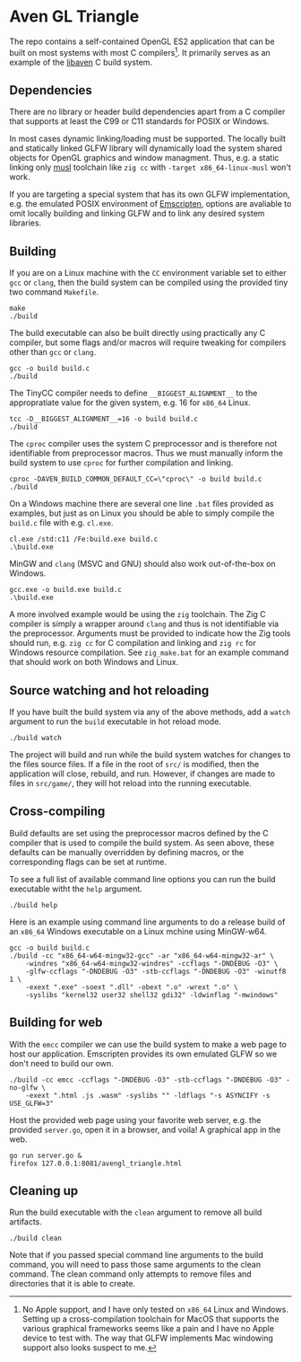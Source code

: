 # Aven GL Triangle

The repo contains a self-contained OpenGL ES2 application that can be built on
most systems with most C compilers[^1]. It primarily serves
as an example of the [libaven][1] C build system.

## Dependencies

There are no library or header build dependencies apart from a C compiler that
supports at least the C99 or C11 standards for POSIX or Windows.

In most cases dynamic linking/loading must be supported. The locally built
and statically linked GLFW library will dynamically load the system shared
objects for OpenGL graphics and window managment. Thus, e.g. a static linking
only [musl][2] toolchain like `zig cc` with `-target x86_64-linux-musl` won't
work.

If you are targeting a special system that has its own GLFW implementation,
e.g. the emulated POSIX environment of [Emscripten][3],
options are avaliable to omit locally building and linking GLFW and to link any
desired system libraries.

## Building

If you are on a Linux machine with the `CC` environment variable set to either
`gcc` or `clang`, then the build system can be compiled using
the provided tiny two command `Makefile`.

```
make
./build
```

The build executable can also be built directly using practically any C
compiler, but some flags and/or macros will require tweaking for compilers
other than `gcc` or `clang`.

```
gcc -o build build.c
./build
```

The TinyCC compiler needs to define `__BIGGEST_ALIGNMENT__` to the appropratiate
value for the given system, e.g. 16 for `x86_64` Linux.

```
tcc -D__BIGGEST_ALIGNMENT__=16 -o build build.c
./build
```

The `cproc` compiler uses the system C preprocessor and is therefore not
identifiable from preprocessor macros. Thus we must manually inform the build
system to use `cproc` for further compilation and linking.

```
cproc -DAVEN_BUILD_COMMON_DEFAULT_CC=\"cproc\" -o build build.c
./build
```

On a Windows machine there are several one line `.bat` files provided as
examples, but just as on Linux you should be able to simply compile the
`build.c` file with e.g. `cl.exe`.

```
cl.exe /std:c11 /Fe:build.exe build.c
.\build.exe
```

MinGW and `clang` (MSVC and GNU) should also work out-of-the-box on Windows.

```
gcc.exe -o build.exe build.c
.\build.exe
```

A more involved example would be using the `zig` toolchain. The Zig C compiler
is simply a wrapper around `clang` and thus is not identifiable
via the preprocessor. Arguments must be provided to indicate how
the Zig tools should run, e.g. `zig cc` for C compilation and linking and
`zig rc` for Windows resource compilation. See `zig_make.bat` for an example
command that should work on both Windows and Linux.

## Source watching and hot reloading

If you have built the build system via any of the above methods, add a `watch`
argument to run the `build` executable in hot reload mode.

```
./build watch
```

The project will build and run while the build system watches for changes to
the files source files.
If a file in the root of `src/` is modified, then the application will close,
rebuild, and run. However, if changes are made to files in
`src/game/`, they will hot reload into the running executable.

## Cross-compiling

Build defaults are set using the preprocessor macros defined by the C compiler
that is used to compile the build system. As seen above, these defaults can be
manually overridden by defining macros, or the corresponding flags can be set at
runtime.

To see a full list of available command line options you can run the build
executable witht the `help` argument.

```
./build help
```

Here is an example using command line arguments to do a release build
of an `x86_64` Windows executable on a Linux mchine using MinGW-w64.

```
gcc -o build build.c
./build -cc "x86_64-w64-mingw32-gcc" -ar "x86_64-w64-mingw32-ar" \
    -windres "x86_64-w64-mingw32-windres" -ccflags "-DNDEBUG -O3" \
    -glfw-ccflags "-DNDEBUG -O3" -stb-ccflags "-DNDEBUG -O3" -winutf8 1 \
    -exext ".exe" -soext ".dll" -obext ".o" -wrext ".o" \
    -syslibs "kernel32 user32 shell32 gdi32" -ldwinflag "-mwindows"
```

## Building for web

With the `emcc` compiler we can use the build system to make a web page to host
our application. Emscripten provides its own emulated GLFW so we don't need to
build our own.

```
./build -cc emcc -ccflags "-DNDEBUG -O3" -stb-ccflags "-DNDEBUG -O3" -no-glfw \
    -exext ".html .js .wasm" -syslibs "" -ldflags "-s ASYNCIFY -s USE_GLFW=3"
```

Host the provided web page using your favorite web server, e.g. the provided
`server.go`, open it in a browser, and voila! A graphical app in the web.

```
go run server.go &
firefox 127.0.0.1:8081/avengl_triangle.html
```

## Cleaning up

Run the build executable with the `clean` argument to remove all build
artifacts.

```
./build clean
```

Note that if you passed special command line arguments to the build command, you
will need to pass those same arguments to the clean command. The clean command
only attempts to remove files and directories that it is able to create.

[^1]: No Apple support, and I have only tested on `x86_64` Linux and Windows.
    Setting up a cross-compilation toolchain for
    MacOS that supports the various graphical frameworks seems like a pain and
    I have no Apple device to test with. The way that GLFW implements Mac
    windowing support also looks suspect to me.

[1]: https://github.com/permutationlock/libaven
[2]: https://musl.libc.org/
[3]: https://emscripten.org/

